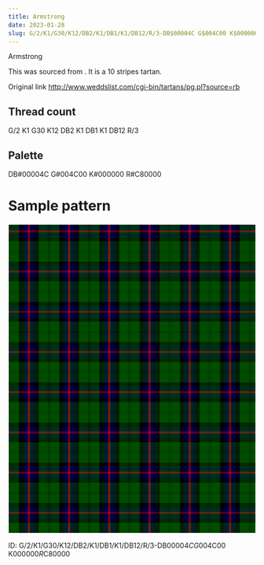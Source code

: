 ```yaml
---
title: Armstrong
date: 2023-01-28
slug: G/2/K1/G30/K12/DB2/K1/DB1/K1/DB12/R/3-DB$00004C G$004C00 K$000000 R$C80000
---
```

Armstrong

This was sourced from <no value>.  It is a 10 stripes tartan.

Original link http://www.weddslist.com/cgi-bin/tartans/pg.pl?source=rb

## Thread count
G/2 K1 G30 K12 DB2 K1 DB1 K1 DB12 R/3

## Palette
DB#00004C G#004C00 K#000000 R#C80000

# Sample pattern

![Tartan detail](tartan.png "G/2 K1 G30 K12 DB2 K1 DB1 K1 DB12 R/3 tartan")

ID: G/2/K1/G30/K12/DB2/K1/DB1/K1/DB12/R/3-DB$00004C G$004C00 K$000000 R$C80000
